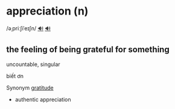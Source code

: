 # appreciation (n)

/əˌpriːʃiˈeɪʃn/ [🔊](https://www.oxfordlearnersdictionaries.com/media/english/uk_pron/a/app/appre/appreciation__gb_1.mp3) [🔊](https://www.oxfordlearnersdictionaries.com/media/english/us_pron/a/app/appre/appreciation__us_1.mp3)

## the feeling of being grateful for something

uncountable, singular

biết ơn

Synonym [gratitude](../g/gratitude-n.md#the-feeling-of-being-grateful-and-wanting-to-express-your-thanks)

- authentic appreciation